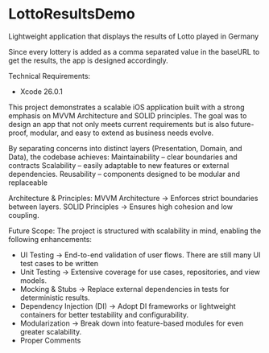 # LottoResultsDemo
Lightweight application that displays the results of Lotto played in Germany 

Since every lottery is added as a comma separated value in the baseURL to get the results, the app is designed accordingly.

Technical Requirements: 
- Xcode 26.0.1

This project demonstrates a scalable iOS application built with a strong emphasis on MVVM Architecture and SOLID principles. The goal was to design an app that not only meets current requirements but is also future-proof, modular, and easy to extend as business needs evolve.

By separating concerns into distinct layers (Presentation, Domain, and Data), the codebase achieves:
Maintainability – clear boundaries and contracts
Scalability – easily adaptable to new features or external dependencies.
Reusability – components designed to be modular and replaceable


Architecture & Principles:
MVVM Architecture → Enforces strict boundaries between layers.
SOLID Principles → Ensures high cohesion and low coupling.


Future Scope:
The project is structured with scalability in mind, enabling the following enhancements:
- UI Testing → End-to-end validation of user flows. There are still many UI test cases to be written
- Unit Testing → Extensive coverage for use cases, repositories, and view models.
- Mocking & Stubs → Replace external dependencies in tests for deterministic results.
- Dependency Injection (DI) → Adopt DI frameworks or lightweight containers for better testability and configurability.
- Modularization → Break down into feature-based modules for even greater scalability.
- Proper Comments
